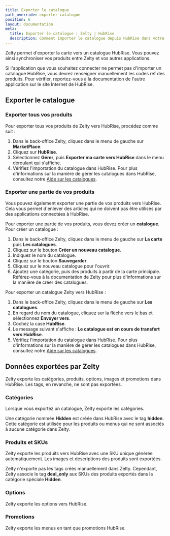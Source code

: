 ```yaml
---
title: Exporter le catalogue
path_override: exporter-catalogue
position: 6
layout: documentation
meta:
  title: Exporter le catalogue | Zelty | HubRise
  description: Comment importer le catalogue depuis HubRise dans votre menu Zelty.
---
```


Zelty permet d'exporter la carte vers un catalogue HubRise. Vous pouvez ainsi synchroniser vos produits entre Zelty et vos autres applications.

Si l'application que vous souhaitez connecter ne permet pas d'importer un catalogue HubRise, vous devrez renseigner manuellement les codes ref des produits. Pour vérifier, reportez-vous à la documentation de l'autre application sur le site Internet de HubRise.

## Exporter le catalogue

### Exporter tous vos produits

Pour exporter tous vos produits de Zelty vers HubRise, procédez comme suit :

1. Dans le back-office Zelty, cliquez dans le menu de gauche sur **MarketPlace**.
1. Cliquez sur **HubRise**.
1. Sélectionnez **Gérer**, puis **Exporter ma carte vers HubRise** dans le menu déroulant qui s'affiche.
1. Vérifiez l'importation du catalogue dans HubRise. Pour plus d'informations sur la manière de gérer les catalogues dans HubRise, consultez notre [Aide sur les catalogues](/docs/catalog/).

### Exporter une partie de vos produits

Vous pouvez également exporter une partie de vos produits vers HubRise. Cela vous permet d'enlever des articles qui ne doivent pas être utilisés par des applications connectées à HubRise.

Pour exporter une partie de vos produits, vous devez créer un **catalogue**. Pour créer un catalogue :

1. Dans le back-office Zelty, cliquez dans le menu de gauche sur **La carte** puis **Les catalogues**.
2. Cliquez sur le bouton **Créer un nouveau catalogue**.
3. Indiquez le nom du catalogue.
4. Cliquez sur le bouton **Sauvegarder**.
5. Cliquez sur le nouveau catalogue pour l'ouvrir.
6. Ajoutez une catégorie, puis des produits à partir de la carte principale. Référez-vous à la documentation de Zelty pour plus d'informations sur la manière de créer des catalogues.

Pour exporter un catalogue Zelty vers HubRise :

1. Dans le back-office Zelty, cliquez dans le menu de gauche sur **Les catalogues**.
1. En regard du nom du catalogue, cliquez sur la flèche vers le bas et sélectionnez **Envoyer vers**.
1. Cochez la case **HubRise**.
1. Le message suivant s'affiche : **Le catalogue est en cours de transfert vers HubRise**.
1. Vérifiez l'importation du catalogue dans HubRise. Pour plus d'informations sur la manière de gérer les catalogues dans HubRise, consultez notre [Aide sur les catalogues](/docs/catalog/).

## Données exportées par Zelty

Zelty exporte les catégories, produits, options, images et promotions dans HubRise. Les tags, en revanche, ne sont pas exportées.

### Catégories

Lorsque vous exportez un catalogue, Zelty exporte les catégories.

Une catégorie nommée **Hidden** est créée dans HubRise avec le tag **hidden**. Cette catégorie est utilisée pour les produits ou menus qui ne sont associés à aucune catégorie dans Zelty.

### Produits et SKUs

Zelty exporte les produits vers HubRise avec une SKU unique générée automatiquement. Les images et descriptions des produits sont exportées.

Zelty n'exporte pas les tags créés manuellement dans Zelty. Cependant, Zelty associe le tag **deal_only** aux SKUs des produits exportés dans la catégorie spéciale **Hidden**.

### Options

Zelty exporte les options vers HubRise.

### Promotions

Zelty exporte les menus en tant que promotions HubRise.
